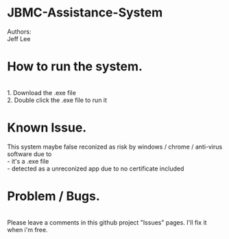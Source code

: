 # JBMC-Assistance-System
Authors:
  <br> Jeff Lee
  

# How to run the system.
  <br>1. Download the .exe file
  <br>2. Double click the .exe file to run it
  
  
# Known Issue.
This system maybe false reconized as risk by windows / chrome / anti-virus software due to 
<br>   - it's a .exe file
<br>   - detected as a unreconized app due to no certificate included

  
# Problem / Bugs.
  <br>Please leave a comments in this github project "Issues" pages. I'll fix it when i'm free.

